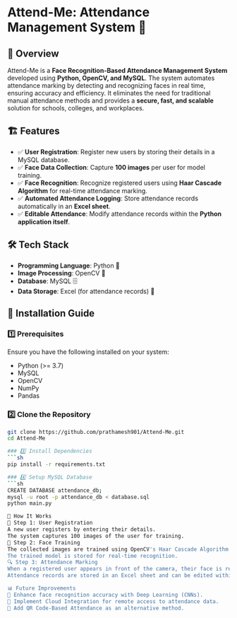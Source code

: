 # Attend-Me: Attendance Management System 🎯  

## 📌 Overview  
Attend-Me is a **Face Recognition-Based Attendance Management System** developed using **Python, OpenCV, and MySQL**. The system automates attendance marking by detecting and recognizing faces in real time, ensuring accuracy and efficiency. It eliminates the need for traditional manual attendance methods and provides a **secure, fast, and scalable** solution for schools, colleges, and workplaces.

## 🏗️ Features  
- ✅ **User Registration**: Register new users by storing their details in a MySQL database.  
- ✅ **Face Data Collection**: Capture **100 images** per user for model training.  
- ✅ **Face Recognition**: Recognize registered users using **Haar Cascade Algorithm** for real-time attendance marking.  
- ✅ **Automated Attendance Logging**: Store attendance records automatically in an **Excel sheet**.  
- ✅ **Editable Attendance**: Modify attendance records within the **Python application itself**.  

## 🛠️ Tech Stack  
- **Programming Language**: Python 🐍  
- **Image Processing**: OpenCV 🎥  
- **Database**: MySQL 🗄️  
- **Data Storage**: Excel (for attendance records) 📄  

## 🚀 Installation Guide  

### 1️⃣ Prerequisites  
Ensure you have the following installed on your system:  
- Python (>= 3.7)  
- MySQL  
- OpenCV  
- NumPy  
- Pandas  

### 2️⃣ Clone the Repository  
```sh
git clone https://github.com/prathamesh901/Attend-Me.git
cd Attend-Me

### 3️⃣ Install Dependencies  
```sh
pip install -r requirements.txt

### 4️⃣ Setup MySQL Database
```sh
CREATE DATABASE attendance_db;
mysql -u root -p attendance_db < database.sql
python main.py

📌 How It Works
📝 Step 1: User Registration
A new user registers by entering their details.
The system captures 100 images of the user for training.
📸 Step 2: Face Training
The collected images are trained using OpenCV's Haar Cascade Algorithm.
The trained model is stored for real-time recognition.
🔍 Step 3: Attendance Marking
When a registered user appears in front of the camera, their face is recognized, and attendance is marked automatically.
Attendance records are stored in an Excel sheet and can be edited within the app.

📊 Future Improvements
🔹 Enhance face recognition accuracy with Deep Learning (CNNs).
🔹 Implement Cloud Integration for remote access to attendance data.
🔹 Add QR Code-Based Attendance as an alternative method.
 
 
